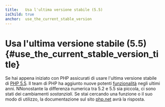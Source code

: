 ```yaml
---
title:   Usa l'ultima versione stabile (5.5)
isChild: true
anchor:  use_the_current_stable_version
---
```


# Usa l'ultima versione stabile (5.5) {#use_the_current_stable_version_title}

Se hai appena iniziato con PHP assicurati di usare l'ultima versione stabile di [PHP 5.5][php-release]. Il team di PHP
ha aggiunto nuove potenti [funzionalità](#language_highlights) negli ultimi anni. NNonostante la differenza numerica tra
5.2 e 5.5 sia piccola, ci sono stati dei cambiamenti _sostanziali_. Se stai cercando una funzione o il suo modo di
utilizzo, la documentazione sul sito [php.net][php-docs] avrà la risposta.

[php-release]: http://www.php.net/downloads.php
[php-docs]: http://www.php.net/manual/it/
